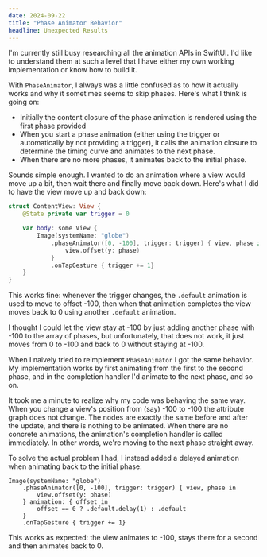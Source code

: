 ```yaml
---
date: 2024-09-22
title: "Phase Animator Behavior"
headline: Unexpected Results
---
```


I'm currently still busy researching all the animation APIs in SwiftUI. I'd like to understand them at such a level that I have either my own working implementation or know how to build it.

With `PhaseAnimator`, I always was a little confused as to how it actually works and why it sometimes seems to skip phases. Here's what I think is going on:

- Initially the content closure of the phase animation is rendered using the first phase provided
- When you start a phase animation (either using the trigger or automatically by not providing a trigger), it calls the animation closure to determine the timing curve and animates to the next phase.
- When there are no more phases, it animates back to the initial phase.

Sounds simple enough. I wanted to do an animation where a view would move up a bit, then wait there and finally move back down. Here's what I did to have the view move up and back down:

``` swift
struct ContentView: View {
    @State private var trigger = 0

    var body: some View {
        Image(systemName: "globe")
            .phaseAnimator([0, -100], trigger: trigger) { view, phase in
                view.offset(y: phase)
            }
            .onTapGesture { trigger += 1}
    }
}
```

This works fine: whenever the trigger changes, the `.default` animation is used to move to offset -100, then when that animation completes the view moves back to 0 using another `.default` animation.

I thought I could let the view stay at -100 by just adding another phase with -100 to the array of phases, but unfortunately, that does not work, it just moves from 0 to -100 and back to 0 without staying at -100.

When I naively tried to reimplement `PhaseAnimator` I got the same behavior. My implementation works by first animating from the first to the second phase, and in the completion handler I'd animate to the next phase, and so on.

It took me a minute to realize why my code was behaving the same way. When you change a view's position from (say) -100 to -100 the attribute graph does not change. The nodes are exactly the same before and after the update, and there is nothing to be animated. When there are no concrete animations, the animation's completion handler is called immediately. In other words, we're moving to the next phase straight away.

To solve the actual problem I had, I instead added a delayed animation when animating back to the initial phase:

```
Image(systemName: "globe")
    .phaseAnimator([0, -100], trigger: trigger) { view, phase in
        view.offset(y: phase)
    } animation: { offset in
        offset == 0 ? .default.delay(1) : .default
    }
    .onTapGesture { trigger += 1}
```

This works as expected: the view animates to -100, stays there for a second and then animates back to 0.
